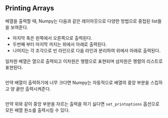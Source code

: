 ## Printing Arrays

배열을 출력할 때, Numpy는 다음과 같은 레이아웃으로 다양한 방법으로 중첩된 list들을 보여준다.

- 마지막 축은 왼쪽에서 오른쪽으로 출력된다.
- 두번째 부터 마지막 까지는 위에서 아래로 출력된다.
- 나머지는 각 조각으로 빈 라인으로 다음 라인과 분리하여 위에서 아래로 출력된다.

일차원 배열은 열으로 출력되고 이차원은 행렬으로 표현되며 삼차원은 행렬의 리스트로 표현된다.

```
```

만약 배열이 출력하기에 너무 크다면 Numpy는 자동적으로 배열의 중앙 부분을 스킵하고 양 끝만 출력시켜준다.

```
```

만약 위와 같이 중앙 부분을 자르는 출력을 하기 싫다면 `set_printoptions` 옵션으로 모든 배열 원소를 출력시킬 수 있다.

```
```

